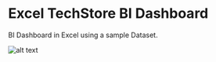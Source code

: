 # Excel TechStore BI Dashboard
BI Dashboard in Excel using a sample Dataset.

![alt text](https://https://github.com/IsiNavarro/Excel_TechStore_BI_Dashboard/blob/main/Dashboard_01.png?raw=true)
